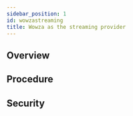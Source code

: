 ```yaml
---
sidebar_position: 1
id: wowzastreaming
title: Wowza as the streaming provider
---
```


## Overview


## Procedure


## Security

